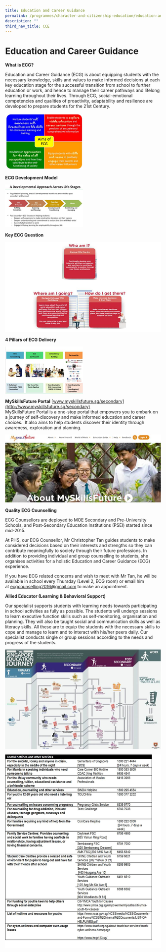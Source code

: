 ```yaml
---
title: Education and Career Guidance
permalink: /programmes/character-and-citizenship-education/education-and-career-guidance/
description: ""
third_nav_title: CCE
---
```


# **Education and Career Guidance**

**What is ECG?**

Education and Career Guidance (ECG) is about equipping students with the necessary knowledge, skills and values to make informed decisions at each key education stage for the successful transition from school to further education or work, and hence to manage their career pathways and lifelong learning throughout their lives. Through ECG, social-emotional competencies and qualities of proactivity, adaptability and resilience are developed to prepare students for the 21st Century.

<img src="/images/aimsOfECG.jpg" 
     style="width:50%">


**ECG Development Model**

<img src="/images/ADevelopmentECG.jpg" 
     style="width:50%">


**Key ECG Question**

<img src="/images/whoAmI-ECG.jpg" 
     style="width:100%">

**4 Pillars of ECG Delivery**  

<img src="/images/pillarsECG.jpg" 
     style="width:50%">

**MySkillsFuture Portal** [www.myskillsfuture.sg/secondary](http://www.myskillsfuture.sg/secondary)    
MySkillsFuture Portal is a one-stop portal that empowers you to embark on a journey of self-discovery and make informed education and career choices.  It also aims to help students discover their identity through awareness, exploration and planning.

![](/images/myskillfuture.jpg)

**Quality ECG Counselling**

ECG Counsellors are deployed to MOE Secondary and Pre-University Schools, and Post-Secondary Education Institutions (PSEI) started since mid-2015.

At PHS, our ECG Counsellor, Mr Christopher Tan guides students to make considered decisions based on their interests and strengths so they can contribute meaningfully to society through their future professions. In addition to providing individual and group counselling to students, she organises activities for a holistic Education and Career Guidance (ECG) experience.

If you have ECG related concerns and wish to meet with Mr Tan, he will be available in school every Thursday (Level 2, ECG room) or email him at [ecgcounselling2016@gmail.com](mailto:ecgcounselling2016@gmail.com) to make an appointment. 

**Allied Educator (Learning & Behavioral Support)**

Our specialist supports students with learning needs towards participating in school activities as fully as possible. The students will undergo sessions to learn executive function skills such as self-monitoring, organisation and planning. They will also be taught social and communication skills as well as literacy skills. All these are to equip the students with the necessary skills to cope and manage to learn and to interact with his/her peers daily. Our specialist conducts single or group sessions according to the needs and progress of the students.

![](/images/SingaporeEducationJourney.jpg)

![](/images/ECGTable.jpg)